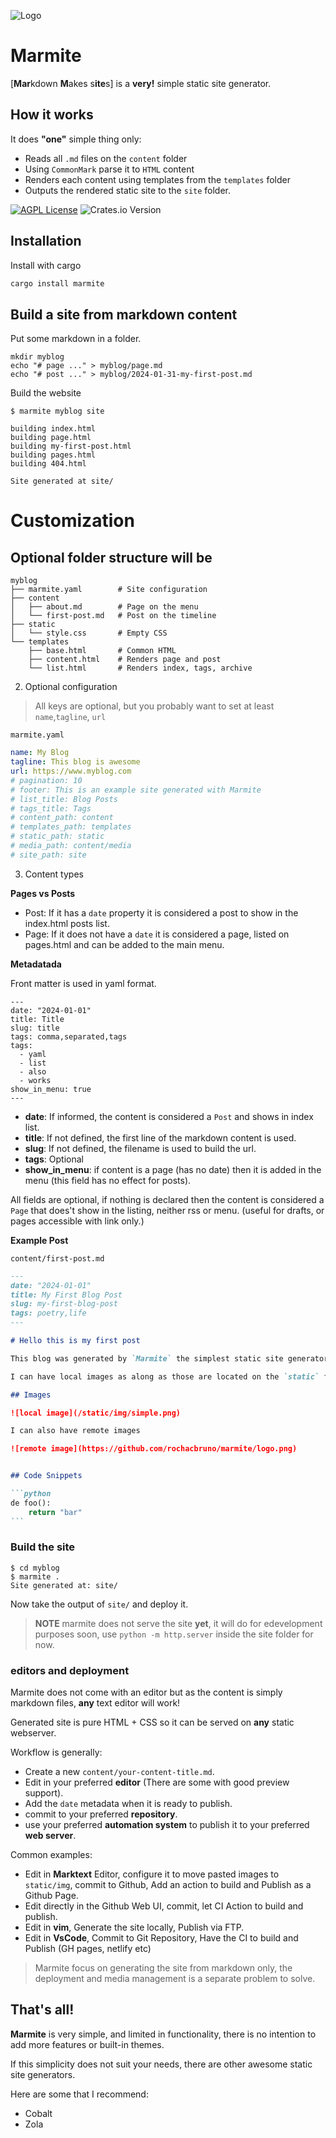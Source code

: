 ![Logo](/assets/_resized/logo_160x120.png)

# Marmite

[**Mar**kdown **M**akes s**ite**s] is a **very!** simple static site generator.

## How it works

It does **"one"** simple thing only:

- Reads all `.md` files on the `content` folder
- Using `CommonMark` parse it to `HTML` content
- Renders each content using templates from the `templates` folder
- Outputs the rendered static site to the `site` folder.

[![AGPL License](https://img.shields.io/badge/license-AGPL-blue.svg)](http://www.gnu.org/licenses/agpl-3.0)
![Crates.io Version](https://img.shields.io/crates/v/marmite)


## Installation

Install with cargo

```bash
cargo install marmite
```

<!--
Or download the pre-built binary from the [releases](https://github.com/rochacbruno/marmite/releases) page. 
-->

## Build a site from markdown content

Put some markdown in a folder.

```console
mkdir myblog
echo "# page ..." > myblog/page.md
echo "# post ..." > myblog/2024-01-31-my-first-post.md
```

Build the website
```console
$ marmite myblog site

building index.html
building page.html
building my-first-post.html
building pages.html
building 404.html

Site generated at site/ 
```

# Customization 

## Optional folder structure will be

```plain
myblog
├── marmite.yaml        # Site configuration
├── content
│   ├── about.md        # Page on the menu
│   └── first-post.md   # Post on the timeline
├── static
│   └── style.css       # Empty CSS
└── templates
    ├── base.html       # Common HTML
    ├── content.html    # Renders page and post
    └── list.html       # Renders index, tags, archive
```


2. Optional configuration

> All keys are optional, but you probably want to set at least `name`,`tagline`, `url`

`marmite.yaml`
```yaml
name: My Blog
tagline: This blog is awesome
url: https://www.myblog.com
# pagination: 10
# footer: This is an example site generated with Marmite
# list_title: Blog Posts
# tags_title: Tags
# content_path: content
# templates_path: templates
# static_path: static
# media_path: content/media
# site_path: site
```

3. Content types

**Pages vs Posts**

- Post: If it has a `date` property it is considered a post to show in the index.html posts list.
- Page: If it does not have a `date` it is considered a page, listed on pages.html and can be added to the main menu.

**Metadatada**

Front matter is used in yaml format.

```
---
date: "2024-01-01"
title: Title
slug: title
tags: comma,separated,tags
tags:
  - yaml
  - list
  - also
  - works
show_in_menu: true
---
```

- **date**: If informed, the content is considered a `Post` and shows in index list.
- **title**: If not defined, the first line of the markdown content is used.
- **slug**: If not defined, the filename is used to build the url.
- **tags**: Optional
- **show_in_menu**: if content is a page (has no date) then it is added in the menu (this field has no effect for posts).

All fields are optional, if nothing is declared then the content is considered a `Page` that does't show in the listing, neither rss or menu. (useful for drafts, or pages accessible with link only.)

**Example Post**

`content/first-post.md`
````markdown
---
date: "2024-01-01"
title: My First Blog Post
slug: my-first-blog-post
tags: poetry,life
---

# Hello this is my first post

This blog was generated by `Marmite` the simplest static site generator

I can have local images as along as those are located on the `static` folder.

## Images

![local image](/static/img/simple.png)

I can also have remote images

![remote image](https://github.com/rochacbruno/marmite/logo.png)


## Code Snippets

```python
de foo():
    return "bar"
```
````

### Build the site

```console
$ cd myblog
$ marmite .
Site generated at: site/
```

Now take the output of `site/` and deploy it.

> **NOTE** marmite does not serve the site **yet**, it will do for edevelopment purposes soon, use `python -m http.server` inside the site folder for now.

### editors and deployment

Marmite does not come with an editor but as the content is simply markdown files, **any** text editor will work!

Generated site is pure HTML + CSS so it can be served on **any** static webserver.


Workflow is generally:

- Create a new `content/your-content-title.md`.
- Edit in your preferred **editor** (There are some with good preview support).
- Add the `date` metadata when it is ready to publish.
- commit to your preferred **repository**.
- use your preferred **automation system** to publish it to your preferred **web server**.

Common examples:

- Edit in **Marktext** Editor, configure it to move pasted images to `static/img`, commit to Github, Add an action to build and Publish as a Github Page.
- Edit directly in the Github Web UI, commit, let CI Action to build and publish.
- Edit in **vim**, Generate the site locally, Publish via FTP.
- Edit in **VsCode**, Commit to Git Repository, Have the CI to build and Publish (GH pages, netlify etc)

> Marmite focus on generating the site from markdown only, the deployment and media management is a separate problem to solve.


## That's all!

**Marmite** is very simple, and limited in functionality, there is no intention to add more features or built-in themes.

If this simplicity does not suit your needs, there are other awesome static site generators.


Here are some that I recommend:

- Cobalt
- Zola
